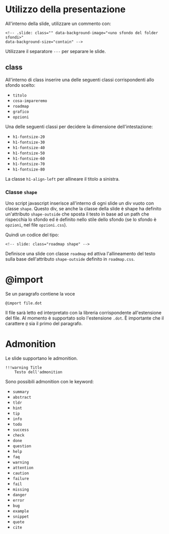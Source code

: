 # Utilizzo della presentazione

All'interno della slide, utilizzare un commento con:
```
<!-- .slide: class="" data-background-image="<uno sfondo del folder sfondi>"
data-background-size="contain" -->
```

Utilizzare il separatore `---` per separare le slide.

## class
All'interno di class inserire una delle seguenti classi corrispondenti allo sfondo scelto:
 - `titolo` 
 - `cosa-impareremo`
 - `roadmap`
 - `grafico`
 - `opzioni`

Una delle seguenti classi per decidere la dimensione dell'intestazione:
 - `h1-fontsize-20`
 - `h1-fontsize-30`
 - `h1-fontsize-40`
 - `h1-fontsize-50`
 - `h1-fontsize-60`
 - `h1-fontsize-70`
 - `h1-fontsize-80`

La classe `h1-align-left` per allineare il titolo a sinistra.

### Classe `shape`

Uno script javascript inserisce all'interno di ogni slide un div vuoto con classe `shape`. Questo div, se anche la classe della slide è shape ha definito un'attributo `shape-outside` che sposta il testo in base ad un path che rispecchia lo sfondo ed è definito nello stile dello sfondo (se lo sfondo è `opzioni`, nel file `opzioni.css`).

Quindi un codice del tipo:
```
<!-- slide: class="roadmap shape" -->
```

Definisce una slide con classe `roadmap` ed attiva l'allineamento del testo sulla base dell'attributo `shape-outside` definito in `roadmap.css`.

# @import

Se un paragrafo contiene la voce

```
@import file.dot
```

Il file sarà letto ed interpretato con la libreria corrispondente all'estensione del file.
Al momento è supportato solo l'estensione `.dot`. È importante che il carattere `@` sia il primo del paragrafo.

# Admonition

Le slide supportano le admonition.

```
!!!warning Title
	Testo dell'admonition
```

Sono possibili admonition con le keyword:
- `summary`
- `abstract`
- `tldr`
- `hint`
- `tip`
- `info`
- `todo`
- `success`
- `check`
- `done`
- `question`
- `help`
- `faq`
- `warning`
- `attention`
- `caution`
- `failure`
- `fail`
- `missing`
- `danger`
- `error`
- `bug`
- `example`
- `snippet`
- `quote`
- `cite`